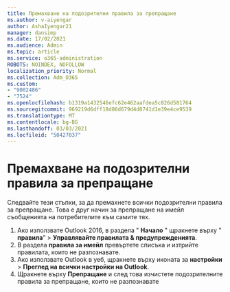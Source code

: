 ```yaml
---
title: Премахване на подозрителни правила за препращане
ms.author: v-aiyengar
author: AshaIyengar21
manager: dansimp
ms.date: 17/02/2021
ms.audience: Admin
ms.topic: article
ms.service: o365-administration
ROBOTS: NOINDEX, NOFOLLOW
localization_priority: Normal
ms.collection: Adm_O365
ms.custom:
- "9002486"
- "7524"
ms.openlocfilehash: b1319a1432546efc62e462aafdea5c826d581764
ms.sourcegitcommit: 969219d6dff18d86d679d4d8741d1e39e4ce9539
ms.translationtype: MT
ms.contentlocale: bg-BG
ms.lasthandoff: 03/03/2021
ms.locfileid: "50427037"
---
```

# <a name="remove-suspicious-forwarding-rules"></a>Премахване на подозрителни правила за препращане

Следвайте тези стъпки, за да премахнете всички подозрителни правила за препращане. Това е друг начин за препращане на имейл съобщенията на потребителите към самите тях.

1. Ако използвате Outlook 2016, в раздела " **Начало** " щракнете върху " **правила**"  >  **Управлявайте правилата & предупрежденията**. 
1. В раздела **правила за имейл** превъртете списъка и изтрийте правилата, които не разпознавате.
1. Ако използвате Outlook в уеб, щракнете върху иконата за **настройки** > **Преглед на всички настройки на Outlook**.
1. Щракнете върху **Препращане** и след това изчистете подозрителните правила за препращане, които не разпознавате
